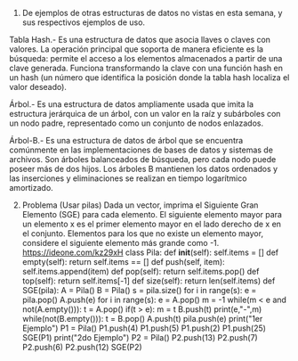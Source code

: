 1. De ejemplos de otras estructuras de datos no vistas en esta semana, y sus respectivos ejemplos de uso. 

Tabla Hash.- 
Es una estructura de datos que asocia llaves o claves con valores. La operación principal que soporta de manera eficiente es la búsqueda: permite el acceso a los elementos almacenados a partir de una clave generada. Funciona transformando la clave con una función hash en un hash (un número que identifica la posición  donde la tabla hash localiza el valor deseado).

Árbol.-
Es una estructura de datos ampliamente usada que imita la estructura jerárquica de un árbol, con un valor en la raíz y subárboles con un nodo padre, representado como un conjunto de nodos enlazados.

Árbol-B.-
Es una estructura de datos de árbol que se encuentra comúnmente en las implementaciones de bases de datos y sistemas de archivos. Son árboles balanceados de búsqueda, pero cada nodo puede poseer más de dos hijos. Los árboles B mantienen los datos ordenados y las inserciones y eliminaciones se realizan en tiempo logarítmico amortizado.

2. Problema (Usar pilas) Dada un vector, imprima el Siguiente Gran Elemento (SGE) para cada elemento. El siguiente elemento mayor para un elemento x es el primer elemento mayor en el lado derecho de x en el conjunto. Elementos para los que no existe un elemento mayor, considere el siguiente elemento más grande como -1.
https://ideone.com/kz29xH
    class Pila:
        def __init__(self):
            self.items = []
        def empty(self):
            return self.items == []
        def push(self, item):
            self.items.append(item)
        def pop(self):
            return self.items.pop()
        def top(self):
            return self.items[-1]
        def size(self):
            return len(self.items)
    def SGE(pila):
        A = Pila()
        B = Pila()
        s = pila.size()
        for i in range(s):
            e = pila.pop()
            A.push(e)
        for i in range(s):
            e = A.pop()
            m = -1
            while(m < e and not(A.empty())):
                t = A.pop()
                if(t > e):
                    m = t
                B.push(t)
            print(e,"-",m)
            while(not(B.empty())):
                t = B.pop()
                A.push(t)
            pila.push(e)
    print("1er Ejemplo")
    P1 = Pila()
    P1.push(4)
    P1.push(5)
    P1.push(2)
    P1.push(25)
    SGE(P1)
    print("2do Ejemplo")
    P2 = Pila()
    P2.push(13)
    P2.push(7)
    P2.push(6)
    P2.push(12)
    SGE(P2)
